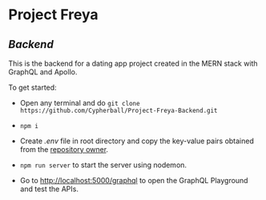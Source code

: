 # Project Freya

## _Backend_

This is the backend for a dating app project created in the MERN stack with GraphQL and Apollo.

To get started:

-  Open any terminal and do `git clone https://github.com/Cypherball/Project-Freya-Backend.git`

-  `npm i`

-  Create _.env_ file in root directory and copy the key-value pairs obtained from the [repository owner](mailto:contact@nitish-web.dev).

-  `npm run server` to start the server using nodemon.

-  Go to [http://localhost:5000/graphql](http://localhost:5000/graphql) to open the GraphQL Playground and test the APIs.
